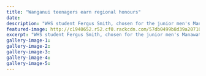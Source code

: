```yaml
---
title: "Wanganui teenagers earn regional honours"
date: 
description: "WHS student Fergus Smith, chosen for the junior men's Manawatu/Wanganui golf team for the Interprovinical tournament, Wanganui Chronicle article on 15/9/16..."
featured-image: http://c1940652.r52.cf0.rackcdn.com/57db0499b8d39a2071001ed7/Fergus-Smith-Jnr-mens-Man.WU-golf-team-Chron-15-Sept.jpg
excerpt: "WHS student Fergus Smith, chosen for the junior men's Manawatu/Wanganui golf team for the Interprovinical tournament."
gallery-image-1: 
gallery-image-2: 
gallery-image-3: 
gallery-image-4: 
gallery-image-5: 
---
```

